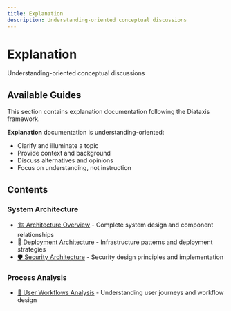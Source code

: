 ```yaml
---
title: Explanation
description: Understanding-oriented conceptual discussions
---
```


# Explanation

Understanding-oriented conceptual discussions

## Available Guides

This section contains explanation documentation following the Diataxis framework.


**Explanation** documentation is understanding-oriented:
- Clarify and illuminate a topic
- Provide context and background
- Discuss alternatives and opinions
- Focus on understanding, not instruction

## Contents

### System Architecture
- [🏗️ Architecture Overview](./architecture-overview.md) - Complete system design and component relationships  
- [🚀 Deployment Architecture](./deployment-architecture.md) - Infrastructure patterns and deployment strategies
- [🛡️ Security Architecture](./security-architecture.md) - Security design principles and implementation

### Process Analysis
- [🔄 User Workflows Analysis](./user-workflows-analysis.md) - Understanding user journeys and workflow design
